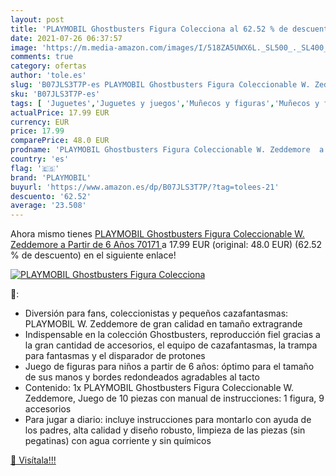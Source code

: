 ```yaml
---
layout: post
title: 'PLAYMOBIL Ghostbusters Figura Colecciona al 62.52 % de descuento'
date: 2021-07-26 06:37:57
image: 'https://m.media-amazon.com/images/I/518ZA5UWX6L._SL500_._SL400_.jpg'
comments: true
category: ofertas
author: 'tole.es'
slug: 'B07JLS3T7P-es PLAYMOBIL Ghostbusters Figura Coleccionable W. Zeddemore a...'
sku: 'B07JLS3T7P-es'
tags: [ 'Juguetes','Juguetes y juegos','Muñecos y figuras','Muñecos y figuras de acción','playmobil', ]
actualPrice: 17.99 EUR
currency: EUR
price: 17.99
comparePrice: 48.0 EUR
prodname: 'PLAYMOBIL Ghostbusters Figura Coleccionable W. Zeddemore  a Partir de 6 Años  70171 '
country: 'es'
flag: '🇪🇸'
brand: 'PLAYMOBIL'
buyurl: 'https://www.amazon.es/dp/B07JLS3T7P/?tag=tolees-21'
descuento: '62.52'
average: '23.508'
---
```


Ahora mismo tienes [PLAYMOBIL Ghostbusters Figura Coleccionable W. Zeddemore  a Partir de 6 Años  70171 ](https://www.amazon.es/dp/B07JLS3T7P/?tag=tolees-21) a 17.99 EUR (original: 48.0 EUR) (62.52 %  de descuento) en el siguiente enlace!

[![PLAYMOBIL Ghostbusters Figura Colecciona](https://m.media-amazon.com/images/I/518ZA5UWX6L._SL500_._SL400_.jpg)](https://www.amazon.es/dp/B07JLS3T7P/?tag=tolees-21)

🔎:

- Diversión para fans, coleccionistas y pequeños cazafantasmas: PLAYMOBIL W. Zeddemore de gran calidad en tamaño extragrande
- Indispensable en la colección Ghostbusters, reproducción fiel gracias a la gran cantidad de accesorios, el equipo de cazafantasmas, la trampa para fantasmas y el disparador de protones
- Juego de figuras para niños a partir de 6 años: óptimo para el tamaño de sus manos y bordes redondeados agradables al tacto
- Contenido: 1x PLAYMOBIL Ghostbusters Figura Coleccionable W. Zeddemore, Juego de 10 piezas con manual de instrucciones: 1 figura, 9 accesorios
- Para jugar a diario: incluye instrucciones para montarlo con ayuda de los padres, alta calidad y diseño robusto, limpieza de las piezas (sin pegatinas) con agua corriente y sin químicos

[🛒 Visítala!!!](https://www.amazon.es/dp/B07JLS3T7P/?tag=tolees-21)
